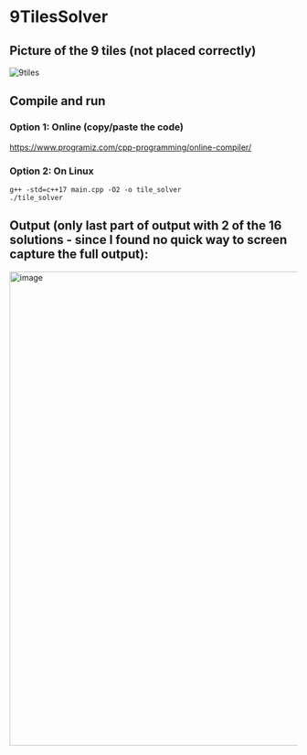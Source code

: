 # 9TilesSolver

## Picture of the 9 tiles (not placed correctly)
![9tiles](https://github.com/user-attachments/assets/2d032850-7560-45f3-b6bb-c7db779c07df)

## Compile and run
  
### Option 1: Online (copy/paste the code)
https://www.programiz.com/cpp-programming/online-compiler/  
  
### Option 2: On Linux
```
g++ -std=c++17 main.cpp -O2 -o tile_solver
./tile_solver
```

## Output (only last part of output with 2 of the 16 solutions - since I found no quick way to screen capture the full output):
<img width="589" height="830" alt="image" src="https://github.com/user-attachments/assets/a3b82b5c-49a9-4fef-b44b-f1bb7838bdd8" />


